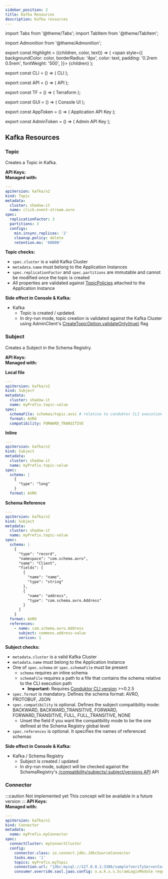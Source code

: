 ```yaml
---
sidebar_position: 2
title: Kafka Resources
description: Kafka resources
---
```



import Tabs from '@theme/Tabs';
import TabItem from '@theme/TabItem';

import Admonition from '@theme/Admonition';

export const Highlight = ({children, color, text}) => (
<span style={{ backgroundColor: color, borderRadius: '4px', color: text, padding: '0.2rem 0.5rem', fontWeight: '500', }}>
{children}
</span>
);

export const CLI = () => (
<Highlight color="#F8F1EE" text="#7D5E54">CLI</Highlight>
);

export const API = () => (
<Highlight color="#E7F9F5" text="#067A6F">API</Highlight>
);

export const TF = () => (
<Highlight color="#FCEFFC" text="#9C2BAD">Terraform</Highlight>
);

export const GUI = () => (
<Highlight color="#F6F4FF" text="#422D84">Console UI</Highlight>
);


export const AppToken = () => (
<Highlight color="#F0F4FF" text="#3451B2">Application API Key</Highlight>
);

export const AdminToken = () => (
<Highlight color="#FEEFF6" text="#CB1D63">Admin API Key</Highlight>
);

## Kafka Resources

### Topic
Creates a Topic in Kafka.

**API Keys:** <AdminToken />  <AppToken />  
**Managed with:** <CLI /> <API /> <GUI />


````yaml
---
apiVersion: kafka/v2
kind: Topic
metadata:
  cluster: shadow-it
  name: click.event-stream.avro
spec:
  replicationFactor: 3
  partitions: 3
  configs:
    min.insync.replicas: '2'
    cleanup.policy: delete
    retention.ms: '60000'
````
**Topic checks:**
- `spec.cluster` is a valid Kafka Cluster
- `metadata.name` must belong to the Application Instances
- `spec.replicationFactor` and `spec.partitions` are immutable and cannot be modified once the topic is created
- All properties are validated against [TopicPolicies](#topic-policy) attached to the Application Instance

**Side effect in Console & Kafka:**
- Kafka
  - Topic is created / updated.
  - In dry-run mode, topic creation is validated against the Kafka Cluster using AdminClient's [CreateTopicOption.validateOnly(true)](https://kafka.apache.org/37/javadoc/org/apache/kafka/clients/admin/CreateTopicsOptions.html) flag

### Subject
Creates a Subject in the Schema Registry.

**API Keys:** <AdminToken />  <AppToken />  
**Managed with:** <CLI /> <API /> <GUI />

**Local file**

```yaml
---
apiVersion: kafka/v2
kind: Subject
metadata:
  cluster: shadow-it
  name: myPrefix.topic-value
spec:
  schemaFile: schemas/topic.avsc # relative to conduktor CLI execution context
  format: AVRO
  compatibility: FORWARD_TRANSITIVE
```
**Inline**

```yaml
---
apiVersion: kafka/v2
kind: Subject
metadata:
  cluster: shadow-it
  name: myPrefix.topic-value
spec:
  schema: |
    {
      "type": "long"
    }
  format: AVRO
```

**Schema Reference**

```yaml
---
apiVersion: kafka/v2
kind: Subject
metadata:
  cluster: shadow-it
  name: myPrefix.topic-value
spec:
  schema: |
    {
      "type": "record",
      "namespace": "com.schema.avro",
      "name": "Client",
      "fields": [
        {
          "name": "name",
          "type": "string"
        },
        {
          "name": "address",
          "type": "com.schema.avro.Address"
        }
      ]
    }
  format: AVRO
  references:
    - name: com.schema.avro.Address
      subject: commons.address-value
      version: 1
```

**Subject checks:**
- `metadata.cluster` is a valid Kafka Cluster
- `metadata.name` must belong to the Application Instance
- One of `spec.schema` or `spec.schemaFile` must be present 
  - `schema` requires an inline schema
  - `schemaFile` requires a path to a file that contains the schema relative to the CLI execution path
    - **Important:** Requires [Conduktor CLI version](/platform/reference/cli-reference/#version) >=0.2.5
- `spec.format` is mandatory. Defines the schema format: AVRO, PROTOBUF, JSON
- `spec.compatibility` is optional. Defines the subject compatibility mode: BACKWARD, BACKWARD_TRANSITIVE, FORWARD, FORWARD_TRANSITIVE, FULL, FULL_TRANSITIVE, NONE
  - Unset the field if you want the compatibility mode to be the one defined at the Schema Registry global level
- `spec.references` is optional. It specifies the names of referenced schemas

**Side effect in Console & Kafka:**
- Kafka / Schema Registry
  - Subject is created / updated
  - In dry-run mode, subject will be checked against the SchemaRegistry's [/compatibility/subjects/:subject/versions API](https://docs.confluent.io/platform/current/schema-registry/develop/api.html#sr-api-compatibility) API

### Connector
:::caution Not implemented yet
This concept will be available in a future version
:::
**API Keys:** <AdminToken />  <AppToken />  
**Managed with:** <CLI /> <API /> <GUI />

```yaml
---
apiVersion: kafka/v1
kind: Connector
metadata:
  name: myPrefix.myConnector
spec:
  connectCluster: myConnectCluster
  config:
    connector.class: io.connect.jdbc.JdbcSourceConnector
    tasks.max: '1'
    topics: myPrefix.myTopic
    connection.url: "jdbc:mysql://127.0.0.1:3306/sample?verifyServerCertificate=false&useSSL=true&requireSSL=true"
    consumer.override.sasl.jaas.config: o.a.k.s.s.ScramLoginModule required username="<user>" password="<password>";

```
